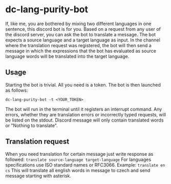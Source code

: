 # dc-lang-purity-bot

If, like me, you are bothered by mixing two different languages in one sentence, this discord bot is for you. Based on a request from any user of the discord server, you can ask the bot to translate a message. The bot expects a source language and a target language as input. In the channel where the translation request was registered, the bot will then send a message in which the expressions that the bot has evaluated as source language words will be translated into the target language.

## Usage

Starting the bot is trivial. All you need is a token.
The bot is then launched as follows:

`dc-lang-purity-bot -t <YOUR_TOKEN>`

The bot will run in the terminal until it registers an interrupt command. Any errors, whether they are translation errors or incorrectly typed requests, will be listed on the stdout. Discord message will only contain translated words or "Nothing to translate".

## Translation request

When you need translation for certain message just write response as followed:
`translate source-language target-language`
For languages specifications use ISO standard names or RFC3066.
Example:
`translate en cs` 
This will translate all english words in message to czech and send message starting with asterisk.


